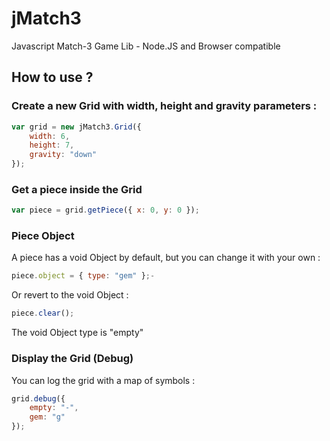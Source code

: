 jMatch3
=======

Javascript Match-3 Game Lib - Node.JS and Browser compatible

## How to use ?

### Create a new Grid with width, height and gravity parameters :

```javascript
var grid = new jMatch3.Grid({
    width: 6,
    height: 7,
    gravity: "down"
});
```

### Get a piece inside the Grid

```javascript
var piece = grid.getPiece({ x: 0, y: 0 });
```

### Piece Object

A piece has a void Object by default, but you can change it with your own :

```javascript
piece.object = { type: "gem" };-
```

Or revert to the void Object :

```javascript
piece.clear();
```

The void Object type is "empty"

### Display the Grid (Debug)

You can log the grid with a map of symbols :

```javascript
grid.debug({
    empty: "-",
    gem: "g"
});
```
